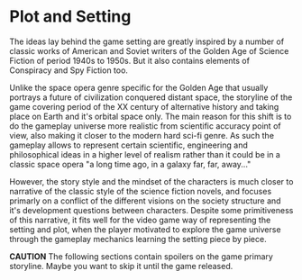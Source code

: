 # Plot and Setting

The ideas lay behind the game setting are greatly inspired by a number of classic works of American and Soviet writers of the Golden Age of Science Fiction of period 1940s to 1950s. But it also contains elements of Conspiracy and Spy Fiction too.

Unlike the space opera genre specific for the Golden Age that usually portrays a future of civilization conquered distant space, the storyline of the game covering period of the XX century of alternative history and taking place on Earth and it's orbital space only. The main reason for this shift is to do the gameplay universe more realistic from scientific accuracy point of view, also making it closer to the modern hard sci-fi genre. As such the gameplay allows to represent certain scientific, engineering and philosophical ideas in a higher level of realism rather than it could be in a classic space opera "a long time ago, in a galaxy far, far, away..."

However, the story style and the mindset of the characters is much closer to narrative of the classic style of the science fiction novels, and focuses primarly on a conflict of the different visions on the society structure and it's development questions between characters. Despite some primitiveness of this narrative, it fits well for the video game way of representing the setting and plot, when the player motivated to explore the game universe through the gameplay mechanics learning the setting piece by piece.

__CAUTION__ The following sections contain spoilers on the game primary storyline. Maybe you want to skip it until the game released.
